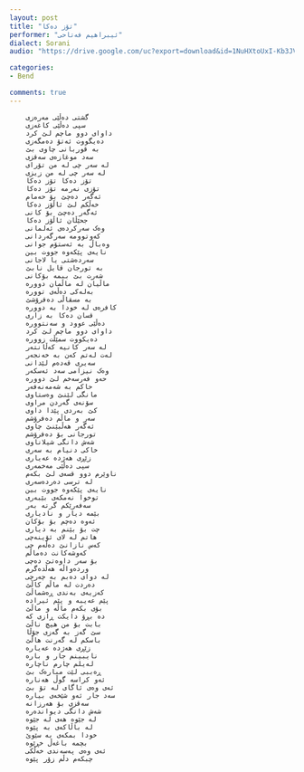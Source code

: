 ```yaml
---
layout: post
title: "تۆز دەکا"
performer: "ئیبراهیم فەتاحی"
dialect: Sorani
audio: "https://drive.google.com/uc?export=download&id=1NuHXtoUxI-Kb3JV-IAAYvN3Bx-Mk6N6A"

categories:
- Bend

comments: true
---
```



		گشتی دەڵێی مەرەزی
		سپی دەڵێی کاغەزی
		داوای دوو ماچم لێ کرد
		دەیگووت ئەتۆ دەمگەزی
		بە قوربانی چاوی بێ
		سەد موغازەی سەقزی
		لە سەر چی لە من تۆرای
		لە سەر چی لە من زیزی
		تۆز دەکا تۆز دەکا
		تۆزی نەرمە تۆز دەکا
		ئەگەر دەچێ بۆ حەمام
		خەڵکم لێ ئاڵۆز دەکا
		ئەگەر دەچێ بۆ کانی
		جحێڵان ئاڵۆز دەکا
		وەک سەرکردەی ئەلمانی
		کەوتوومە سەرگەردانی
		وەباڵ بە ئەستۆم جوانی
		نایەی پێکەوە جووت بین
		سەردەشتی یا لاجانی
		بە تورجان قایل نابێ
		شەرت بێ ببمە بۆکانی
		ماڵیان لە ماڵمان دوورە
		بەلەکی دەڵەی توورە
		بە مسقاڵی دەفرۆشێ
		کافرەی لە خودا بە دوورە
		قسان دەکا بە زاری
		دەڵێی عوود و سەنتوورە
		داوای دوو ماچم لێ کرد
		دەیکووت سمێڵت زوورە
		لە سەر کانیە کەڵانتەر
		لەت لەتم کەن بە خەنجەر
		سەیری قەدەم لێدانی
		وەک نیزامی سەد ئەسکەر
		حەو فەرسەخم لێ دوورە
		حاکم بە شەمەنەفەر
		مانگی لێنێ وەستاوی
		سۆنەی گەردن مراوی
		کێ بەردی پێدا داوی
		سەر و ماڵم دەفرۆشم
		ئەگەر هەڵبێنێ چاوی
		تورجانی بۆ دەفرۆشم
		شەش دانگی شیلاناوی
		خاکی دنیام بە سەری
		زێڕی هەژدە عەیاری
		سپی دەڵێی مەخمەری
		ناوێرم دوو قسەی لێ بکەم
		لە ترسی دەردەسەری
		نایەی پێکەوە جووت بین
		توخوا نەمکەی بێبەری
		سەفەرێکم گرتە بەر
		بێمە دیار و نادیاری
		ئەوە دەچم بۆ بۆکان
		چت بۆ بێنم بە دیاری
		هاتم لە لای ئۆینەچی
		کەس نازانێ دەڵەم چی
		کەوشەکانت دەماڵم
		بۆ سەر داوەتێ دەچی
		وردەواڵە هەڵدەگرم
		لە دوای دەبم بە چەرچی
		دەردت لە ماڵم کاڵێ
		کەزیەی بەندی ڕەشماڵێ
		پێم عەیبە و پێم ئیرادە
		بۆی بکەم ماڵە و ماڵێ
		دە بڕۆ دایکت ڕازی کە
		بابت بۆ من هیچ ناڵێ
		سێ گەز بە گەزی جۆڵا
		باسکم لە گەرنت هاڵێ
		زێڕی هەژدە عەیارە
		نایبینم جار و بارە
		لەیلم چارم ناچارە
		ڕەببی لێت مبارەک بێ
		ئەو کراسە گوڵ هەنارە
		ئەی وەی ئاگای لە تۆ بێ
		سەد جار ئەو شێخەی بیارە
		سەقزی بۆ هەرزانە
		شەش دانگی دیواندەرە
		لە جێوە هەی لە جێوە
		لە باڵاکەی بە پێوە
		خودا بمکەی بە سێوێ
		بچمە باغەڵ خڕێوە
		ئەی وەی پەسەندی خەڵکی
		چبکەم دڵم زۆر پێوە

